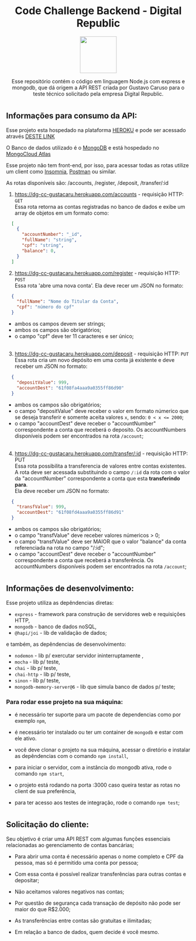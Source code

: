 <div align="center">

# Code Challenge Backend - Digital Republic
  
  <img width="100px" src="https://media-exp1.licdn.com/dms/image/C4D0BAQEezQzUHoUtcA/company-logo_200_200/0/1625683637278?e=2159024400&v=beta&t=IkDZT_-SGgEJQeHI3Lb7PKhlfqWAoemj56tBrLKFDhw" />

Esse repositório contém o código em linguagem Node.js com express e mongodb, que dá origem a API REST criada por Gustavo Caruso para o teste técnico solicitado pela empresa Digital Republic.

</div>

#

## Informações para consumo da API:

Esse projeto esta hospedado na plataforma <a target="_blank" href="https://www.heroku.com/">HEROKU</a> e pode ser acessado através <a target="_blank" href="https://dg-cc-gustacaru.herokuapp.com/">DESTE LINK</a>

O Banco de dados utilizado é o <a target="_blank" href="https://www.mongodb.com/">MongoDB</a> e está hospedado no <a target="_blank" href="https://cloud.mongodb.com/">MongoCloud Atlas</a>

Esse projeto não tem front-end, por isso, para acessar todas as rotas utilize um client como 
<a target="_blank" href="https://insomnia.rest/">Insomnia</a>, <a target="_blank" href="https://www.postman.com/">Postman</a> ou similar.

As rotas disponíveis são: /accounts, /register, /deposit, /transfer/:id

  1. https://dg-cc-gustacaru.herokuapp.com/accounts - requisição HTTP: `GET` <br>
    Essa rota retorna as contas registradas no banco de dados e exibe um array de objetos em um formato como:

  ```json
    [
      {
        "accountNumber": "_id",
        "fullName": "string",
        "cpf": "string",
        "balance": 0,
      }
    ]
  ```

  2. https://dg-cc-gustacaru.herokuapp.com/register - requisição HTTP: `POST` <br>
    Essa rota 'abre uma nova conta'. Ela deve recer um JSON no formato:

  ```json
    {
      "fullName": "Nome do Titular da Conta",
      "cpf": "número do cpf" 
    }
  ```
  - ambos os campos devem ser strings;
  - ambos os campos são obrigatórios;
  - o campo "cpf" deve ter 11 caracteres e ser único; 
  <br><br>

  3. https://dg-cc-gustacaru.herokuapp.com/deposit - requisição HTTP: `PUT` <br>
    Essa rota cria um novo depósito em uma conta já existente e deve receber um JSON no formato:

  ```json
    {
      "depositValue": 999,
      "accountDest": "61f08fa4aaa9a0355ff86d90"
    }
  ```
  - ambos os campos são obrigatórios;
  - o campo "depositValue" deve receber o valor em formato númerico que se deseja transferir e somente aceita valores `x`, sendo: `0 < x <= 2000`;
  - o campo "accountDest" deve receber o "accountNumber" correspondente a conta que receberá o deposito. Os accountNumbers disponíveis podem ser encontrados na rota `/account`;
  <br><br>


  4. https://dg-cc-gustacaru.herokuapp.com/transfer/:id - requisição HTTP: PUT <br>
    Essa rota possibilita a transferencia de valores entre contas existentes. <br>
    A rota deve ser acessada substituindo o campo `/:id` da rota com o valor da "accountNumber" correspondente a conta que esta **transferindo para**. <br>
    Ela deve receber um JSON no formato:

  ```json
    {
      "transfValue": 999,
      "accountDest": "61f08fd4aaa9a0355ff86d91"
    }
  ```
  - ambos os campos são obrigatórios;
  - o campo "transfValue" deve receber valores númericos > 0;
  - o campo "transfValue" deve ser MAIOR que o valor "balance" da conta referenciada na rota no campo "/:id";
  - o campo "accountDest" deve receber o "accountNumber" correspondente a conta que receberá a transferência. Os accountNumbers disponíveis podem ser encontrados na rota `/account`;

#

## Informações de desenvolvimento:

Esse projeto utiliza as depêndencias diretas:
- `express` - framework para construção de servidores web e requisições HTTP,
- `mongodb` - banco de dados noSQL,
- `@hapi/joi` - lib de validação de dados;

e também, as depêndencias de desenvolvimento:
- `nodemon` - lib p/ exercutar servidor ininterruptamente ,
- `mocha` - lib p/ teste,
- `chai` - lib p/ teste,
- `chai-http` - lib p/ teste,
- `sinon` - lib p/ teste,
- `mongodb-memory-server@6` - lib que simula banco de dados p/ teste;

### Para rodar esse projeto na sua máquina:
- é necessário ter suporte para um pacote de dependencias como por exemplo `npm`,
- é necessário ter instalado ou ter um container de `mongodb` e estar com ele ativo.

- você deve clonar o projeto na sua máquina, acessar o diretório e instalar as depêndencias com o comando `npm install`,
- para iniciar o servidor, com a instância do mongodb ativa, rode o comando `npm start`,
- o projeto está rodando na porta :3000 caso queira testar as rotas no client de sua preferência,
- para ter acesso aos testes de integração, rode o comando `npm test`;

#

<div align="left">

## Solicitação do cliente:

Seu objetivo é criar uma API REST com algumas funções essenciais relacionadas ao gerenciamento de contas bancárias;

  - Para abrir uma conta é necessário apenas o nome completo e CPF da pessoa, mas só é permitido uma conta por pessoa;

  - Com essa conta é possível realizar transferências para outras contas e depositar;

  - Não aceitamos valores negativos nas contas;

  - Por questão de segurança cada transação de depósito não pode ser maior do que R$2.000;
  
  - As transferências entre contas são gratuitas e ilimitadas;

  - Em relação a banco de dados, quem decide é você mesmo.

</div>
